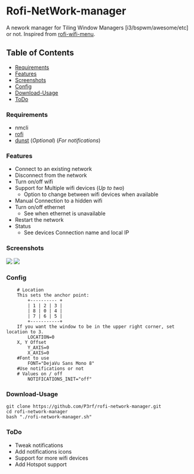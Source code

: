 # Rofi-NetWork-manager
A nework manager for Tiling Window Managers [i3/bspwm/awesome/etc] or not. 
Inspired from [rofi-wifi-menu](https://github.com/zbaylin/rofi-wifi-menu).


## Table of Contents
* [Requirements](#requirements)
* [Features](#features)
* [Screenshots](#screenshots)
* [Config](#config)
* [Download-Usage](#download-usage)
* [ToDo](#todo)

### Requirements
* nmcli
* [rofi](https://github.com/davatorium/rofi)
* [dunst](https://github.com/dunst-project/dunst) (_Optional_) (_For notifications_)
### Features
* Connect to an existing network
* Disconnect from the network
* Turn on/off wifi
* Support for Multiple wifi devices (_Up to two_)
	* Option to change between wifi devices when available
* Manual Connection to a hidden wifi
* Turn on/off ethernet
	* See when ethernet is unavailable
* Restart the network
* Status 
	* See devices Connection name and local IP
### Screenshots
<img src="https://raw.githubusercontent.com/P3rf/rofi-network-manager/master/desktop.png"/>
<img src="https://raw.githubusercontent.com/P3rf/rofi-network-manager/master/options.png"/>

### Config
````
	# Location  
	This sets the anchor point:
		+---------- +
		| 1 | 2 | 3 |
		| 8 | 0 | 4 |
		| 7 | 6 | 5 |
		+-----------+
	If you want the window to be in the upper right corner, set location to 3.
		LOCATION=0
	X, Y Offset
		Y_AXIS=0
		X_AXIS=0
	#Font to use
		FONT="DejaVu Sans Mono 8"
	#Use notifications or not
	# Values on / off
		NOTIFICATIONS_INIT="off"
````


### Download-Usage
```
git clone https://github.com/P3rf/rofi-network-manager.git
cd rofi-network-manager
bash "./rofi-network-manager.sh"
```


### ToDo
 * Tweak notifications
 * Add notifications icons
 * Support for more wifi devices
 * Add Hotspot support
